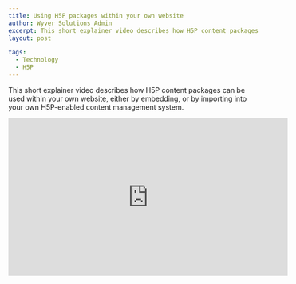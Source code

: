 ```yaml
---
title: Using H5P packages within your own website
author: Wyver Solutions Admin
excerpt: This short explainer video describes how H5P content packages can be used within your own website, either by embedding, or by importing into your own H5P-enabled content management system.
layout: post

tags:
  - Technology
  - H5P
---
```

This short explainer video describes how H5P content packages can be used within your own website, either by embedding, or by importing into your own H5P-enabled content management system.

<iframe width="560" height="315" src="https://www.youtube.com/embed/AZiapXtsnX8" frameborder="0" allowfullscreen="allowfullscreen">&nbsp;</iframe>
